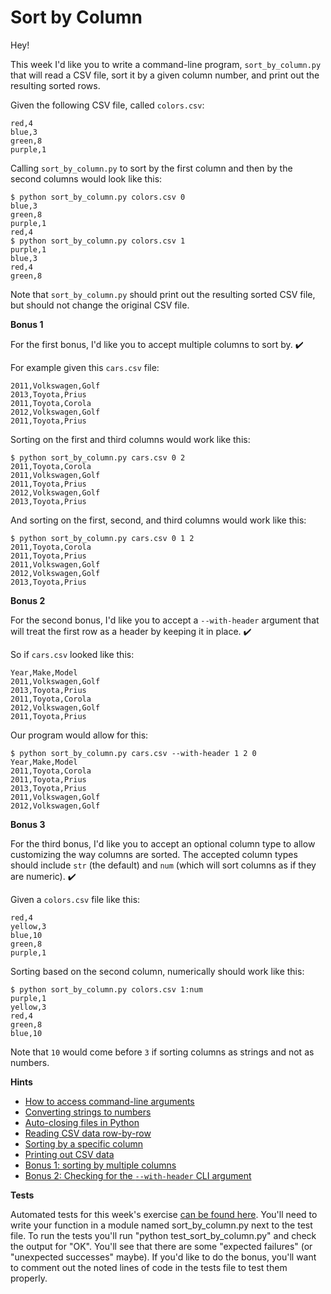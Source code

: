 # Sort by Column

<p>Hey!</p>
<p>This week I'd like you to write a command-line program, <code>sort_by_column.py</code> that will read a CSV file, sort it by a given column number, and print out the resulting sorted rows.</p>
<p>Given the following CSV file, called <code>colors.csv</code>:</p>
<pre><code class="csv">red,4
blue,3
green,8
purple,1
</code></pre>
<p>Calling <code>sort_by_column.py</code> to sort by the first column and then by the second columns would look like this:</p>
<pre><code class="bash">$ python sort_by_column.py colors.csv 0
blue,3
green,8
purple,1
red,4
$ python sort_by_column.py colors.csv 1
purple,1
blue,3
red,4
green,8
</code></pre>
<p>Note that <code>sort_by_column.py</code> should print out the resulting sorted CSV file, but should not change the original CSV file.</p>
<p><strong>Bonus 1</strong></p>
<p>For the first bonus, I'd like you to accept multiple columns to sort by. ✔️</p>
<p>For example given this <code>cars.csv</code> file:</p>
<pre><code class="csv">2011,Volkswagen,Golf
2013,Toyota,Prius
2011,Toyota,Corola
2012,Volkswagen,Golf
2011,Toyota,Prius
</code></pre>
<p>Sorting on the first and third columns would work like this:</p>
<pre><code class="bash">$ python sort_by_column.py cars.csv 0 2
2011,Toyota,Corola
2011,Volkswagen,Golf
2011,Toyota,Prius
2012,Volkswagen,Golf
2013,Toyota,Prius
</code></pre>
<p>And sorting on the first, second, and third columns would work like this:</p>
<pre><code class="bash">$ python sort_by_column.py cars.csv 0 1 2
2011,Toyota,Corola
2011,Toyota,Prius
2011,Volkswagen,Golf
2012,Volkswagen,Golf
2013,Toyota,Prius
</code></pre>
<p><strong>Bonus 2</strong></p>
<p>For the second bonus, I'd like you to accept a <code>--with-header</code> argument that will treat the first row as a header by keeping it in place. ✔️</p>
<p>So if <code>cars.csv</code> looked like this:</p>
<pre><code class="csv">Year,Make,Model
2011,Volkswagen,Golf
2013,Toyota,Prius
2011,Toyota,Corola
2012,Volkswagen,Golf
2011,Toyota,Prius
</code></pre>
<p>Our program would allow for this:</p>
<pre><code class="bash">$ python sort_by_column.py cars.csv --with-header 1 2 0
Year,Make,Model
2011,Toyota,Corola
2011,Toyota,Prius
2013,Toyota,Prius
2011,Volkswagen,Golf
2012,Volkswagen,Golf
</code></pre>
<p><strong>Bonus 3</strong></p>
<p>For the third bonus, I'd like you to accept an optional column type to allow customizing the way columns are sorted.  The accepted column types should include <code>str</code> (the default) and <code>num</code> (which will sort columns as if they are numeric). ✔️</p>
<p>Given a <code>colors.csv</code> file like this:</p>
<pre><code class="csv">red,4
yellow,3
blue,10
green,8
purple,1
</code></pre>
<p>Sorting based on the second column, numerically should work like this:</p>
<pre><code class="bash">$ python sort_by_column.py colors.csv 1:num
purple,1
yellow,3
red,4
green,8
blue,10
</code></pre>
<p>Note that <code>10</code> would come before <code>3</code> if sorting columns as strings and not as numbers.</p>
<p><strong>Hints</strong></p>
<ul>
<li><a href="https://stackoverflow.com/a/35421024/2633215" title="You can see command-line arguments given to your program with sys.argv">How to access command-line arguments</a></li>
<li><a href="https://stackoverflow.com/a/642169/2633215" title="The int built-in function converts strings to integers">Converting strings to numbers</a></li>
<li><a href="https://twitter.com/treyhunner/status/1217897814690279425" title="Using open in a with block will automatically close your files">Auto-closing files in Python</a></li>
<li><a href="https://pymotw.com/3/csv/index.html" title="csv.reader returns data, row by row, from any iterable of lines">Reading CSV data row-by-row</a></li>
<li><a href="https://treyhunner.com/2020/01/passing-functions-as-arguments/#A_common_example:_key_functions" title="The built-in sorted function can accept a key function which returns the column to sort by">Sorting by a specific column</a></li>
<li><a href="https://stackoverflow.com/q/23665264/2633215" title="If you pass sys.stdoutto csv.writer, it'll write to standard output which will print to your terminal">Printing out CSV data</a></li>
<li><a href="https://treyhunner.com/2019/03/python-deep-comparisons-and-code-readability/#Sorting_by_multiple_attributes_at_once" title="You can sort by multiple columns by making a key function that returns a tuple">Bonus 1: sorting by multiple columns</a></li>
<li><a href="https://stackoverflow.com/questions/8259001/python-argparse-command-line-flags-without-arguments/8259080#8259080" title="It'll be easier to use argparse rather than reading from sys.argv at this point">Bonus 2: Checking for the <code>--with-header</code> CLI argument</a></li>
</ul>
<p><strong>Tests</strong></p>
<p>Automated tests for this week's exercise <a href="https://www.pythonmorsels.com/exercises/7cb92f3eea134a0899d0098aa2efbd3a/tests/">can be found here</a>.
You'll need to write your function in a module named sort_by_column.py next to the test file.
To run the tests you'll run "python test_sort_by_column.py" and check the output for "OK".
You'll see that there are some "expected failures" (or "unexpected successes" maybe).
If you'd like to do the bonus, you'll want to comment out the noted lines of code in the tests file to test them properly.</p>


  </div>
</div>

